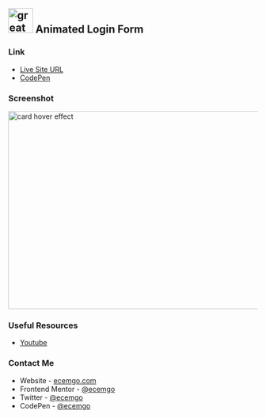 ## <img src="https://user-images.githubusercontent.com/13468728/233831804-0f5c7ee5-d654-4c13-9c77-a5bd6dc4fe74.jpg" title="great tricks" alt="great tricks" width="50" height="50"/> Animated Login Form

### Link

- [Live Site URL](https://ecemgo-animated-login-form.netlify.app/)
- [CodePen](https://codepen.io/ecemgo/pen/Baqpbez)

### Screenshot

<div align="left">
<img src="https://user-images.githubusercontent.com/13468728/233847304-7ca83391-b0a2-48aa-bbf4-a95eb1ba1f62.jpeg" title="card hover effect" alt="card hover effect" width="600" height="400"/>
</div>

### Useful Resources

- [Youtube](https://www.youtube.com/watch?v=1H-vSHVOxoU&list=LL&index=65&t=1s)

### Contact Me

- Website - [ecemgo.com](https://www.ecemgo.com/)
- Frontend Mentor - [@ecemgo](https://www.frontendmentor.io/profile/ecemgo)
- Twitter - [@ecemgo](https://twitter.com/ecemgo)
- CodePen - [@ecemgo](https://codepen.io/ecemgo)
